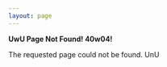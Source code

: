 ```yaml
--- 
layout: page 
---
```


<p>
    <strong>UwU Page Not Found! 40w04!</strong>
</p>
<p>The requested page could not be found. UnU</p>